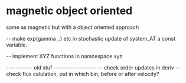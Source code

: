 # magnetic object oriented

same as magnetic but with a object oriented approach

-- make exp(gamma ..) etc in stochastic update of system_AT
	a const variable.

-- implement XYZ functions in namcespace xyz


----------- old stuf ------------------
-- check order updates in deriv
-- check flux calulation, put in which bin, before or after velocity?


